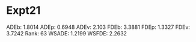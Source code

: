 # Expt21

ADEb: 1.8014
ADEp: 0.6948
ADEv: 2.103
FDEb: 3.3881
FDEp: 1.3327
FDEv: 3.7242
Rank: 63
WSADE: 1.2199
WSFDE: 2.2632